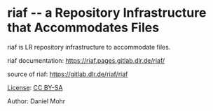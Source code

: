 # riaf -- a Repository Infrastructure that Accommodates Files

riaf is LR repository infrastructure to accommodate files.

riaf documentation: https://riaf.pages.gitlab.dlr.de/riaf/

source of riaf: https://gitlab.dlr.de/riaf/riaf

[License](LICENSE.txt): [CC BY-SA](https://creativecommons.org/licenses/by-sa/4.0/)

Author: Daniel Mohr
